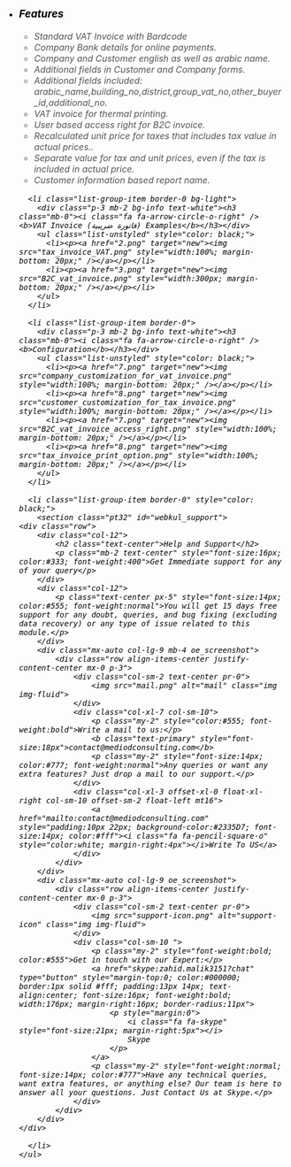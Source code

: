 <div class="card border-0  mt16" style="color: black;">
    <ul class="list-group list-group-flush border-0" style="font-size: 16px; color: black;">
      <li class="list-group-item bg-light border-0">
        <div class="p-3 mb-2 bg-info text-white"><h3 class="mb-0"><i class="fa fa-arrow-circle-o-right" /> <b>Features</b></h3></div>
          <ul class="list-unstyled" style="color: #545454;">
            <li><i class="fa fa-check"/> Standard VAT Invoice with Bardcode</li>
            <li><i class="fa fa-check"/> Company Bank details for online payments.</li>
            <li><i class="fa fa-check"/> Company and Customer english as well as arabic name.</li>
            <li><i class="fa fa-check"/> Additional fields in Customer and Company forms.</li>
            <li><i class="fa fa-check"/> Additional fields included: arabic_name,building_no,district,group_vat_no,other_buyer_id,additional_no.</li>
            <li><i class="fa fa-check"/> VAT invoice for thermal printing.</li>
            <li><i class="fa fa-check"/> User based access right for B2C invoice.</li>
            <li><i class="fa fa-check"/> Recalculated unit price for taxes that includes tax value in actual prices..</li>
            <li><i class="fa fa-check"/> Separate value for tax and unit prices, even if the tax is included in actual price.</li>
            <li><i class="fa fa-check"/> Customer information based report name.</li>
          </ul>
      </li>

      <li class="list-group-item border-0 bg-light">
        <div class="p-3 mb-2 bg-info text-white"><h3 class="mb-0"><i class="fa fa-arrow-circle-o-right" /> <b>VAT Invoice (فاتورة ضريبیة) Examples</b></h3></div>
        <ul class="list-unstyled" style="color: black;">
          <li><p><a href="2.png" target="new"><img src="tax_invoice_VAT.png" style="width:100%; margin-bottom: 20px;" /></a></p></li>
          <li><p><a href="3.png" target="new"><img src="B2C_vat_invoice.png" style="width:300px; margin-bottom: 20px;" /></a></p></li>
        </ul>
      </li>

      <li class="list-group-item border-0">
        <div class="p-3 mb-2 bg-info text-white"><h3 class="mb-0"><i class="fa fa-arrow-circle-o-right" /> <b>Configuration</b></h3></div>
        <ul class="list-unstyled" style="color: black;">
          <li><p><a href="7.png" target="new"><img src="company_customization_for_vat_invoice.png" style="width:100%; margin-bottom: 20px;" /></a></p></li>
          <li><p><a href="8.png" target="new"><img src="customer_customization_for_tax_invoice.png" style="width:100%; margin-bottom: 20px;" /></a></p></li>
          <li><p><a href="7.png" target="new"><img src="B2C_vat_invoice_access_right.png" style="width:100%; margin-bottom: 20px;" /></a></p></li>
          <li><p><a href="8.png" target="new"><img src="tax_invoice_print_option.png" style="width:100%; margin-bottom: 20px;" /></a></p></li>
        </ul>
      </li>

      <li class="list-group-item border-0" style="color: black;">
        <section class="pt32" id="webkul_support">
    <div class="row">
        <div class="col-12">
            <h2 class="text-center">Help and Support</h2>
            <p class="mb-2 text-center" style="font-size:16px; color:#333; font-weight:400">Get Immediate support for any of your query</p>
        </div>
        <div class="col-12">
            <p class="text-center px-5" style="font-size:14px; color:#555; font-weight:normal">You will get 15 days free support for any doubt, queries, and bug fixing (excluding data recovery) or any type of issue related to this module.</p>
        </div>
        <div class="mx-auto col-lg-9 mb-4 oe_screenshot">
            <div class="row align-items-center justify-content-center mx-0 p-3">
                <div class="col-sm-2 text-center pr-0">
                    <img src="mail.png" alt="mail" class="img img-fluid">
                </div>
                <div class="col-xl-7 col-sm-10">
                    <p class="my-2" style="color:#555; font-weight:bold">Write a mail to us:</p>
                    <b class="text-primary" style="font-size:18px">contact@mediodconsulting.com</b>
                    <p class="my-2" style="font-size:14px; color:#777; font-weight:normal">Any queries or want any extra features? Just drop a mail to our support.</p>
                </div>
                <div class="col-xl-3 offset-xl-0 float-xl-right col-sm-10 offset-sm-2 float-left mt16">
                    <a href="mailto:contact@mediodconsulting.com" style="padding:10px 22px; background-color:#2335D7; font-size:14px; color:#fff"><i class="fa fa-pencil-square-o" style="color:white; margin-right:4px"></i>Write To US</a>
                </div>
            </div>
        </div>
        <div class="mx-auto col-lg-9 oe_screenshot">
            <div class="row align-items-center justify-content-center mx-0 p-3">
                <div class="col-sm-2 text-center pr-0">
                    <img src="support-icon.png" alt="support-icon" class="img img-fluid">
                </div>
                <div class="col-sm-10 ">
                    <p class="my-2" style="font-weight:bold; color:#555">Get in touch with our Expert:</p>
                    <a href="skype:zahid.malik3151?chat" type="button" style="margin-top:0; color:#000000; border:1px solid #fff; padding:13px 14px; text-align:center; font-size:16px; font-weight:bold; width:176px; margin-right:16px; border-radius:11px">
                        <p style="margin:0">
                            <i class="fa fa-skype" style="font-size:21px; margin-right:5px"></i>
                            Skype
                        </p>
                    </a>
                    <p class="my-2" style="font-weight:normal; font-size:14px; color:#777">Have any technical queries, want extra features, or anything else? Our team is here to answer all your questions. Just Contact Us at Skype.</p>
                </div>
            </div>
        </div>
    </div>
</section>

      </li>
    </ul>
  </div>
